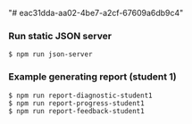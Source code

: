 "# eac31dda-aa02-4be7-a2cf-67609a6db9c4" 

### Run static JSON server
```
$ npm run json-server
```

### Example generating report (student 1)
```
$ npm run report-diagnostic-student1
$ npm run report-progress-student1
$ npm run report-feedback-student1
```
